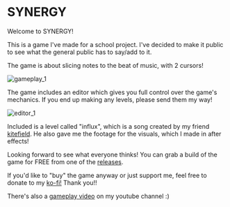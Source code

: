 # SYNERGY

Welcome to SYNERGY!

This is a game I've made for a school project. I've decided to make it public to see what the general public has to say/add to it.

The game is about slicing notes to the beat of music, with 2 cursors!

![gameplay_1](https://user-images.githubusercontent.com/61858676/213904958-f59e44ba-268f-445a-b50d-e0ffdc3c18ef.gif)

The game includes an editor which gives you full control over the game's mechanics. If you end up making any levels, please send them my way!

![editor_1](https://user-images.githubusercontent.com/61858676/213905064-96e15880-88bc-444d-813d-a077bc3b4e9a.gif)

Included is a level called "influx", which is a song created by my friend [kitefield](https://twitter.com/kitefieldmusic). 
He also gave me the footage for the visuals, which I made in after effects!

Looking forward to see what everyone thinks! You can grab a build of the game for FREE from one of the [releases](https://github.com/Swifter1243/SYNERGY/releases).

If you'd like to "buy" the game anyway or just support me, feel free to donate to my [ko-fi!](https://ko-fi.com/swifter) Thank you!!

There's also a [gameplay video](https://youtu.be/Fd0vXJZ2NaA) on my youtube channel :)
